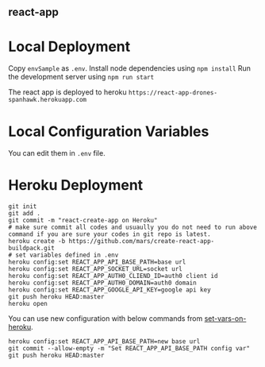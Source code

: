 react-app
---

# Local Deployment
Copy `envSample` as `.env`.
Install node dependencies using `npm install`
Run the development server using `npm run start`

The react app is deployed to heroku `https://react-app-drones-spanhawk.herokuapp.com`

# Local Configuration Variables
You can edit them in `.env` file.

# Heroku Deployment
```
git init
git add .
git commit -m "react-create-app on Heroku"
# make sure commit all codes and usuaully you do not need to run above command if you are sure your codes in git repo is latest.
heroku create -b https://github.com/mars/create-react-app-buildpack.git
# set variables defined in .env
heroku config:set REACT_APP_API_BASE_PATH=base url
heroku config:set REACT_APP_SOCKET_URL=socket url
heroku config:set REACT_APP_AUTH0_CLIEND_ID=auth0 client id
heroku config:set REACT_APP_AUTH0_DOMAIN=auth0 domain
heroku config:set REACT_APP_GOOGLE_API_KEY=google api key
git push heroku HEAD:master
heroku open
```

You can use new configuration with below commands from [set-vars-on-heroku](https://github.com/mars/create-react-app-buildpack#set-vars-on-heroku).
```
heroku config:set REACT_APP_API_BASE_PATH=new base url
git commit --allow-empty -m "Set REACT_APP_API_BASE_PATH config var"
git push heroku HEAD:master
```